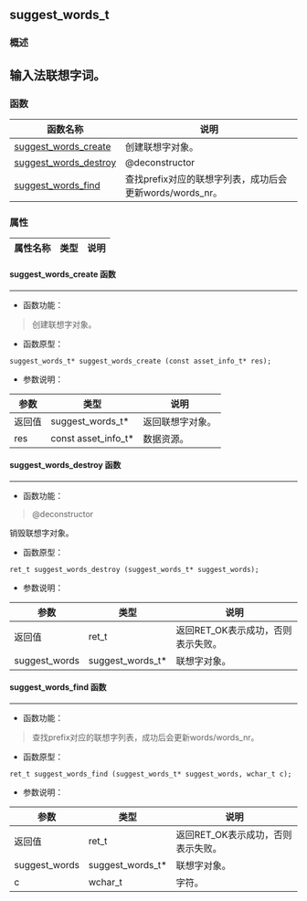 ## suggest\_words\_t
### 概述
输入法联想字词。
----------------------------------
### 函数
<p id="suggest_words_t_methods">

| 函数名称 | 说明 | 
| -------- | ------------ | 
| <a href="#suggest_words_t_suggest_words_create">suggest\_words\_create</a> | 创建联想字对象。 |
| <a href="#suggest_words_t_suggest_words_destroy">suggest\_words\_destroy</a> | @deconstructor |
| <a href="#suggest_words_t_suggest_words_find">suggest\_words\_find</a> | 查找prefix对应的联想字列表，成功后会更新words/words_nr。 |
### 属性
<p id="suggest_words_t_properties">

| 属性名称 | 类型 | 说明 | 
| -------- | ----- | ------------ | 
#### suggest\_words\_create 函数
-----------------------

* 函数功能：

> <p id="suggest_words_t_suggest_words_create">创建联想字对象。

* 函数原型：

```
suggest_words_t* suggest_words_create (const asset_info_t* res);
```

* 参数说明：

| 参数 | 类型 | 说明 |
| -------- | ----- | --------- |
| 返回值 | suggest\_words\_t* | 返回联想字对象。 |
| res | const asset\_info\_t* | 数据资源。 |
#### suggest\_words\_destroy 函数
-----------------------

* 函数功能：

> <p id="suggest_words_t_suggest_words_destroy">@deconstructor
销毁联想字对象。

* 函数原型：

```
ret_t suggest_words_destroy (suggest_words_t* suggest_words);
```

* 参数说明：

| 参数 | 类型 | 说明 |
| -------- | ----- | --------- |
| 返回值 | ret\_t | 返回RET\_OK表示成功，否则表示失败。 |
| suggest\_words | suggest\_words\_t* | 联想字对象。 |
#### suggest\_words\_find 函数
-----------------------

* 函数功能：

> <p id="suggest_words_t_suggest_words_find">查找prefix对应的联想字列表，成功后会更新words/words_nr。

* 函数原型：

```
ret_t suggest_words_find (suggest_words_t* suggest_words, wchar_t c);
```

* 参数说明：

| 参数 | 类型 | 说明 |
| -------- | ----- | --------- |
| 返回值 | ret\_t | 返回RET\_OK表示成功，否则表示失败。 |
| suggest\_words | suggest\_words\_t* | 联想字对象。 |
| c | wchar\_t | 字符。 |
